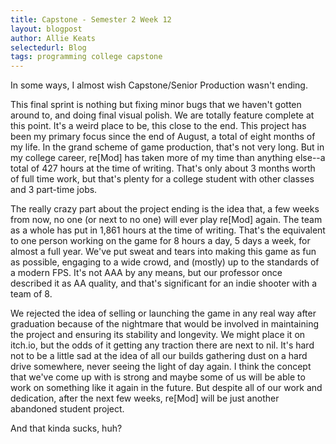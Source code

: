 ```yaml
---
title: Capstone - Semester 2 Week 12
layout: blogpost
author: Allie Keats
selectedurl: Blog
tags: programming college capstone
---
```

In some ways, I almost wish Capstone/Senior Production wasn't ending.

This final sprint is nothing but fixing minor bugs that we haven't gotten around to, and doing final visual polish. We are totally feature complete at this point. It's a weird place to be, this close to the end. This project has been my primary focus since the end of August, a total of eight months of my life. In the grand scheme of game production, that's not very long. But in my college career, re[Mod] has taken more of my time than anything else--a total of 427 hours at the time of writing. That's only about 3 months worth of full time work, but that's plenty for a college student with other classes and 3 part-time jobs.

<!--more-->

The really crazy part about the project ending is the idea that, a few weeks from now, no one (or next to no one) will ever play re[Mod] again. The team as a whole has put in 1,861 hours at the time of writing. That's the equivalent to one person working on the game for 8 hours a day, 5 days a week, for almost a full year. We've put sweat and tears into making this game as fun as possible, engaging to a wide crowd, and (mostly) up to the standards of a modern FPS. It's not AAA by any means, but our professor once described it as AA quality, and that's significant for an indie shooter with a team of 8.

We rejected the idea of selling or launching the game in any real way after graduation because of the nightmare that would be involved in maintaining the project and ensuring its stability and longevity. We might place it on itch.io, but the odds of it getting any traction there are next to nil. It's hard not to be a little sad at the idea of all our builds gathering dust on a hard drive somewhere, never seeing the light of day again. I think the concept that we've come up with is strong and maybe some of us will be able to work on something like it again in the future. But despite all of our work and dedication, after the next few weeks, re[Mod] will be just another abandoned student project.

And that kinda sucks, huh?
